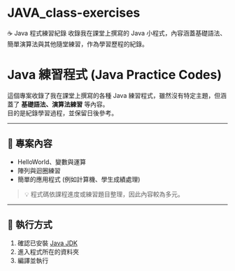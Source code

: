 # JAVA_class-exercises
☕ Java 程式練習紀錄 收錄我在課堂上撰寫的 Java 小程式，內容涵蓋基礎語法、簡單演算法與其他隨堂練習，作為學習歷程的紀錄。

# Java 練習程式 (Java Practice Codes)

這個專案收錄了我在課堂上撰寫的各種 Java 練習程式，雖然沒有特定主題，但涵蓋了 **基礎語法、演算法練習** 等內容。  
目的是紀錄學習過程，並保留日後參考。

---

## 📂 專案內容

- HelloWorld、變數與運算
- 陣列與迴圈練習
- 簡單的應用程式 (例如計算機、學生成績處理)

> 💡 程式碼依課程進度或練習題目整理，因此內容較為多元。

---

## 🚀 執行方式

1. 確認已安裝 [Java JDK](https://www.oracle.com/java/technologies/javase-downloads.html)
2. 進入程式所在的資料夾
3. 編譯並執行

